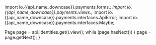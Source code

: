 import io.{{api_name_downcase}}.payments.forms.*;
import io.{{api_name_downcase}}.payments.views.*;
import io.{{api_name_downcase}}.payments.interfaces.ApiError;
import io.{{api_name_downcase}}.payments.interfaces.Maybe;

Page<Identity> page = api.identities.get().view();
while (page.hasNext()) {
    page = page.getNext();
}
